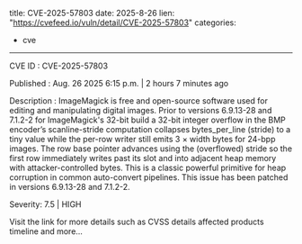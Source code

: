  
title: CVE-2025-57803
date: 2025-8-26
lien: "https://cvefeed.io/vuln/detail/CVE-2025-57803"
categories:
  - cve
---

CVE ID : CVE-2025-57803

Published :  Aug. 26
2025
6:15 p.m. | 2 hours
7 minutes ago

Description : ImageMagick is free and open-source software used for editing and manipulating digital images. Prior to versions 6.9.13-28 and 7.1.2-2 for ImageMagick's 32-bit build
a 32-bit integer overflow in the BMP encoder’s scanline-stride computation collapses bytes_per_line (stride) to a tiny value while the per-row writer still emits 3 × width bytes for 24-bpp images. The row base pointer advances using the (overflowed) stride
so the first row immediately writes past its slot and into adjacent heap memory with attacker-controlled bytes. This is a classic
powerful primitive for heap corruption in common auto-convert pipelines. This issue has been patched in versions 6.9.13-28 and 7.1.2-2.

Severity: 7.5 | HIGH

Visit the link for more details
such as CVSS details
affected products
timeline
and more...
